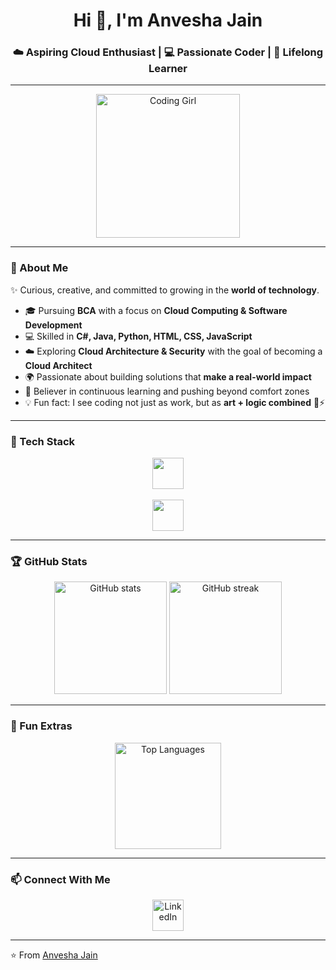 <!-- Header -->
<h1 align="center">Hi 👋, I'm Anvesha Jain</h1>
<h3 align="center">☁️ Aspiring Cloud Enthusiast | 💻 Passionate Coder | 🚀 Lifelong Learner</h3>

---

<!-- Cute Coding Girl GIF -->
<p align="center">
  <img src="https://media.tenor.com/IF2JdxzmyN4AAAAj/coding-girl.gif" width="230" alt="Coding Girl" />
</p>

---

### 🌟 About Me  

✨ Curious, creative, and committed to growing in the **world of technology**.  
- 🎓 Pursuing **BCA** with a focus on **Cloud Computing & Software Development**  
- 💻 Skilled in **C#, Java, Python, HTML, CSS, JavaScript**  
- ☁️ Exploring **Cloud Architecture & Security** with the goal of becoming a **Cloud Architect**  
- 🌍 Passionate about building solutions that **make a real-world impact**  
- 🎯 Believer in continuous learning and pushing beyond comfort zones  
- 💡 Fun fact: I see coding not just as work, but as **art + logic combined** 🎨⚡  

---

### 🚀 Tech Stack  

<p align="center">
  <!-- Languages -->
  <img src="https://skillicons.dev/icons?i=c,python,java,js,html,css,mysql" height="50" />
  <br><br>
  <!-- Tools -->
  <img src="https://skillicons.dev/icons?i=git,github,vscode,eclipse,gcp,canva" height="50" />
</p>

---

### 🏆 GitHub Stats  

<p align="center">
  <img src="https://github-readme-stats.vercel.app/api?username=AnveshaJain&show_icons=true&theme=tokyonight" alt="GitHub stats" height="180" />
  <img src="https://github-readme-streak-stats.herokuapp.com/?user=AnveshaJain&theme=tokyonight" alt="GitHub streak" height="180" />
</p>

---

### 🎨 Fun Extras  

<p align="center">
  <img src="https://github-readme-stats.vercel.app/api/top-langs/?username=AnveshaJain&layout=compact&theme=tokyonight" alt="Top Languages" height="170" />
</p>

---

### 📫 Connect With Me  

<p align="center">
  <a href="https://www.linkedin.com/in/anvesha-jain-975760356">
    <img src="https://skillicons.dev/icons?i=linkedin" height="50" alt="LinkedIn"/>
  </a>
</p>

---

⭐ From [Anvesha Jain](https://github.com/AnveshaJain)
